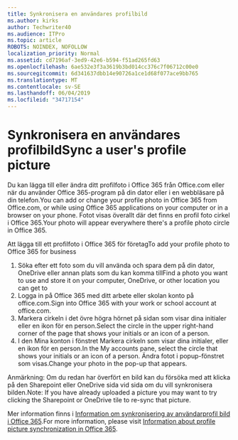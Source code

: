 ```yaml
---
title: Synkronisera en användares profilbild
ms.author: kirks
author: Techwriter40
ms.audience: ITPro
ms.topic: article
ROBOTS: NOINDEX, NOFOLLOW
localization_priority: Normal
ms.assetid: cd7196af-3ed9-42e6-b594-f51ad265fd63
ms.openlocfilehash: 6ae532e3f3a3619b3bd014cc376c7f06712c00e0
ms.sourcegitcommit: 6d341637dbb14e90726a1ce1d68f077ace9bb765
ms.translationtype: MT
ms.contentlocale: sv-SE
ms.lasthandoff: 06/04/2019
ms.locfileid: "34717154"
---
```

# <a name="sync-a-users-profile-picture"></a><span data-ttu-id="b77a3-102">Synkronisera en användares profilbild</span><span class="sxs-lookup"><span data-stu-id="b77a3-102">Sync a user's profile picture</span></span>

<p><span data-ttu-id="b77a3-103">Du kan lägga till eller ändra ditt profilfoto i Office 365 från Office.com eller när du använder Office 365-program på din dator eller i en webbläsare på din telefon.</span><span class="sxs-lookup"><span data-stu-id="b77a3-103">You can add or change your profile photo in Office 365 from Office.com, or while using Office 365 applications on your computer or in a browser on your phone.</span></span> <span data-ttu-id="b77a3-104">Fotot visas överallt där det finns en profil foto cirkel i Office 365.</span><span class="sxs-lookup"><span data-stu-id="b77a3-104">Your photo will appear everywhere there's a profile photo circle in Office 365.</span></span></p> <p><span data-ttu-id="b77a3-105">Att lägga till ett profilfoto i Office 365 för företag</span><span class="sxs-lookup"><span data-stu-id="b77a3-105">To add your profile photo to Office 365 for business</span></span></p> <ol> <li><span data-ttu-id="b77a3-106">Söka efter ett foto som du vill använda och spara dem på din dator, OneDrive eller annan plats som du kan komma till</span><span class="sxs-lookup"><span data-stu-id="b77a3-106">Find a photo you want to use and store it on your computer, OneDrive, or other location you can get to</span></span></li> <li><span data-ttu-id="b77a3-107">Logga in på Office 365 med ditt arbete eller skolan konto på office.com.</span><span class="sxs-lookup"><span data-stu-id="b77a3-107">Sign into Office 365 with your work or school account at office.com.</span></span></li> <li><span data-ttu-id="b77a3-108">Markera cirkeln i det övre högra hörnet på sidan som visar dina initialer eller en ikon för en person.</span><span class="sxs-lookup"><span data-stu-id="b77a3-108">Select the circle in the upper right-hand corner of the page that shows your initials or an icon of a person.</span></span></li> <li><span data-ttu-id="b77a3-109">I den Mina konton i fönstret Markera cirkeln som visar dina initialer, eller en ikon för en person.</span><span class="sxs-lookup"><span data-stu-id="b77a3-109">In the My accounts pane, select the circle that shows your initials or an icon of a person.</span></span> <span data-ttu-id="b77a3-110">Ändra fotot i popup-fönstret som visas.</span><span class="sxs-lookup"><span data-stu-id="b77a3-110">Change your photo in the pop-up that appears.</span></span></li> </ol> <p><span data-ttu-id="b77a3-111">Anmärkning: Om du redan har överfört en bild kan du försöka med att klicka på den Sharepoint eller OneDrive sida vid sida om du vill synkronisera bilden.</span><span class="sxs-lookup"><span data-stu-id="b77a3-111">Note: If you have already uploaded a picture you may want to try clicking the Sharepoint or OneDrive tile to re-sync that picture.</span></span></p> <p><span data-ttu-id="b77a3-112">Mer information finns i <a href="https://support.office.com/en-us/article/information-about-profile-picture-synchronization-in-office-365-20594d76-d054-4af4-a660-401133e3d48a?ui=en-US&amp;rs=en-US&amp;ad=US">Information om synkronisering av användarprofil bild i Office 365</a>.</span><span class="sxs-lookup"><span data-stu-id="b77a3-112">For more information, please visit <a href="https://support.office.com/en-us/article/information-about-profile-picture-synchronization-in-office-365-20594d76-d054-4af4-a660-401133e3d48a?ui=en-US&amp;rs=en-US&amp;ad=US">Information about profile picture synchronization in Office 365</a>.</span></span></p>
